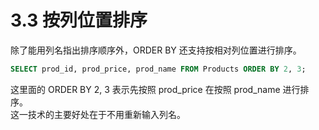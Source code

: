 # 3.3 按列位置排序

除了能用列名指出排序顺序外，ORDER BY 还支持按相对列位置进行排序。
```sql
SELECT prod_id, prod_price, prod_name FROM Products ORDER BY 2, 3;
```
这里面的 ORDER BY 2, 3 表示先按照 prod_price 在按照 prod_name 进行排序。     
这一技术的主要好处在于不用重新输入列名。


